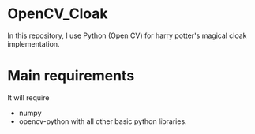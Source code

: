 # OpenCV_Cloak
In this repository, I use Python (Open CV) for harry potter's magical cloak implementation. 

# Main requirements
It will require 
- numpy
- opencv-python
with all other basic python libraries.
